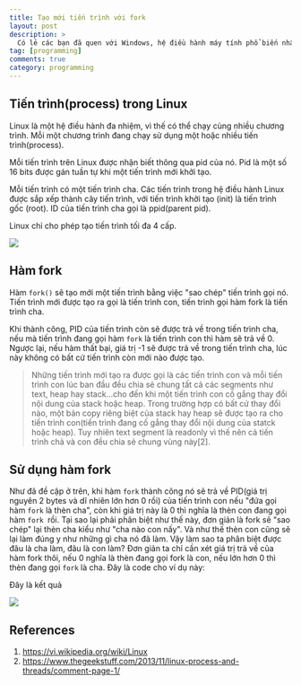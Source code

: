 ```yaml
---
title: Tạo mới tiến trình với fork
layout: post
description: >
  Có lẻ các bạn đã quen với Windows, hệ điều hành máy tính phổ biến nhất thế giới. Windows được ưu chuộn vì dể sử dụng, sự hổ trợ mạnh mẻ của các hảng phần mềm, trò chơi.... Và vì vậy hệ điều hành này nắm vị trí độc tôn trên nền tảng máy tính cá nhân. Một đối thủ truyền kiếp của Windows là Linux đang ngày càng một phát triển mạnh mẽ, không chỉ hướng tới việc cung cấp nền tảng hệ điều hành cho server mà còn hướng tới người dùng cá nhân. Như các bạn đã biết, Linux là tên gọi của một hệ điều hành máy tính và cũng là tên hạt nhân của hệ điều hành. Nó có lẽ là một ví dụ nổi tiếng nhất của phần mềm tự do và của việc phát triển mã nguồn mở[1]. Trái ngược hoàn toàn với việc độc tôn của Windows, Linux cho phép các nhà phát triển từ do sử dụng mã nguồn, tự do phân phối... góp phần mở ra kỷ nguyên mà nguồn mở. Giới thiệu thế đủ rồi, bữa nay chúng ta sẽ nguyên cứu song song cả Windows và Linux cho nó máu. Để mở đầu cho loạt bài viết về Linux, mình sẽ hướng dẩn cách tạo tiến trình con trong Linux.
tag: [programming]
comments: true
category: programming
---
```

<span/>

Tiến trình(process) trong Linux
-------------

Linux là một hệ điều hành đa nhiệm, vì thế có thể chạy cùng nhiều chương trình. Mỗi một chương trình đang chạy sử dụng một hoặc nhiều tiến trình(process).

Mỗi tiến trình trên Linux được nhận biết thông qua pid của nó. Pid là một số 16 bits được gán tuần tự khi một tiến trình mới khởi tạo.

Mỗi tiến trình có một tiến trình cha. Các tiến trình trong hệ điều hành Linux được sắp xếp thành cây tiến trình, với tiến trình khởi tạo (init) là tiến trình gốc (root). ID của tiến trình cha gọi là ppid(parent pid).

Linux chỉ cho phép tạo tiến trình tối đa 4 cấp.

![](https://1.bp.blogspot.com/-FOcOmgz2z2E/V3YOPT3rebI/AAAAAAAAO3w/_weObxbv_H8BSQ7RSlz7-lWW8WRnEHgfwCLcB/s1600/process_management_of_linux-kernel.png)

Hàm fork
------

Hàm `fork()` sẽ tạo mới một tiến trình bằng việc "sao chép" tiến trình gọi nó. Tiến trình mới được tạo ra gọi là tiến trình con, tiến trình gọi hàm fork là tiến trình cha.

Khi thành công, PID của tiến trình còn sẽ được trả về trong tiến trình cha, nếu mà tiến trình đang gọi hàm `fork` là tiến trình con thì hàm sẽ trả về 0. Ngược lại, nếu hàm thất bại, giá trị -1 sẽ được trả về trong tiến trình cha, lúc này không có bất cứ tiến trình còn mới nào được tạo.

> Những tiến trình mới tạo ra được gọi là các tiến trình con và mỗi tiến trình con lúc ban đầu đều chia sẻ chung tất cả các segments như text, heap hay stack...cho đến khi một tiến trình con cố gắng thay đổi nội dung của stack hoặc heap. Trong trường hợp có bất cứ thay đổi nào, một bản copy riêng biệt của stack hay heap sẽ được tạo ra cho tiến trình con(tiến trình đang cố gắng thay đổi nội dung của statck hoặc heap). Tuy nhiên text segment là readonly vì thế nên cả tiến trình chả và con đều chia sẻ chung vùng này[2].

Sử dụng hàm fork
----------

Như đã đề cập ở trên, khi hàm `fork` thành công nó sẽ trả về PID(giá trị nguyên 2 bytes và dĩ nhiên lớn hơn 0 rồi) của tiến trình con nếu "đứa gọi hàm `fork` là thèn cha", còn khi giá trị này là 0 thì nghĩa là thèn con đang gọi hàm `fork `rồi. Tại sao lại phải phân biệt như thế này, đơn giản là fork sẽ "sao chép" lại thèn cha kiểu như "cha nào con nấy". Và như thế thèn con cũng sẽ lại làm đúng y như những gì cha nó đã làm. Vậy làm sao ta phân biệt được đâu là cha làm, đâu là con làm? Đơn giản ta chỉ cần xét giá trị trả về của hàm fork thôi, nếu 0 nghĩa là thèn đang gọi fork là con, nếu lớn hơn 0 thì thèn đang gọi `fork` là cha. Đây là code cho ví dụ này:

<div data-gist-id="bbbf5731f6126080cac0f56068bcdfd6"></div>

Đây là kết quả

![](https://3.bp.blogspot.com/-RVZfwLGQ57U/V3qZpdL6AxI/AAAAAAAAO4U/oy85BEOw4DMvhKks7aiLYyN2KlvvHMSAgCLcB/s1600/fork.png)

References
------

1. https://vi.wikipedia.org/wiki/Linux
1. https://www.thegeekstuff.com/2013/11/linux-process-and-threads/comment-page-1/
